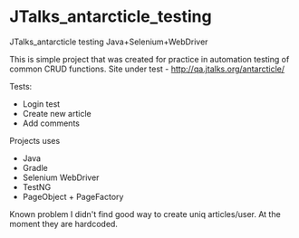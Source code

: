 # JTalks_antarcticle_testing
JTalks_antarcticle testing Java+Selenium+WebDriver

This is simple project that was created for practice in automation testing of common CRUD functions. 
Site under test - http://qa.jtalks.org/antarcticle/

Tests:
- Login test
- Create new article
- Add comments

Projects uses
- Java
- Gradle
- Selenium WebDriver
- TestNG
- PageObject + PageFactory

Known problem
I didn't find good way to create uniq articles/user. At the moment they are hardcoded.
